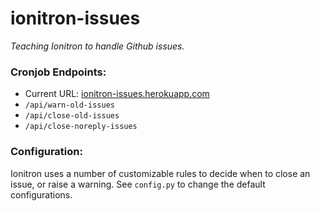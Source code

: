 # ionitron-issues

*Teaching Ionitron to handle Github issues.*

### Cronjob Endpoints:
- Current URL: [ionitron-issues.herokuapp.com](http://ionitron-issues.herokuapp.com/)
- `/api/warn-old-issues`
- `/api/close-old-issues`
- `/api/close-noreply-issues`

### Configuration:
Ionitron uses a number of customizable rules to decide when to close an issue, or raise a warning.
See `config.py` to change the default configurations.